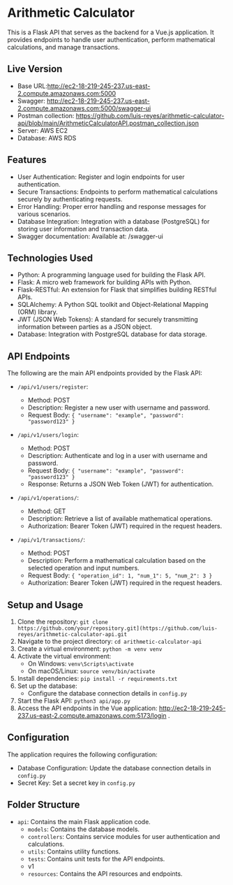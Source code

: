# Arithmetic Calculator

This is a Flask API that serves as the backend for a Vue.js application. It provides endpoints to handle user authentication, perform mathematical calculations, and manage transactions.

## Live Version 
- Base URL:http://ec2-18-219-245-237.us-east-2.compute.amazonaws.com:5000 
- Swagger: http://ec2-18-219-245-237.us-east-2.compute.amazonaws.com:5000/swagger-ui
- Postman collection: https://github.com/luis-reyes/arithmetic-calculator-api/blob/main/ArithmeticCalculatorAPI.postman_collection.json
- Server: AWS EC2
- Database: AWS RDS

## Features

- User Authentication: Register and login endpoints for user authentication.
- Secure Transactions: Endpoints to perform mathematical calculations securely by authenticating requests.
- Error Handling: Proper error handling and response messages for various scenarios.
- Database Integration: Integration with a database (PostgreSQL) for storing user information and transaction data.
- Swagger documentation: Available at: /swagger-ui

## Technologies Used

- Python: A programming language used for building the Flask API.
- Flask: A micro web framework for building APIs with Python.
- Flask-RESTful: An extension for Flask that simplifies building RESTful APIs.
- SQLAlchemy: A Python SQL toolkit and Object-Relational Mapping (ORM) library.
- JWT (JSON Web Tokens): A standard for securely transmitting information between parties as a JSON object.
- Database: Integration with PostgreSQL database for data storage.

## API Endpoints

The following are the main API endpoints provided by the Flask API:

- `/api/v1/users/register`:
  - Method: POST
  - Description: Register a new user with username and password.
  - Request Body: `{ "username": "example", "password": "password123" }`

- `/api/v1/users/login`:
  - Method: POST
  - Description: Authenticate and log in a user with username and password.
  - Request Body: `{ "username": "example", "password": "password123" }`
  - Response: Returns a JSON Web Token (JWT) for authentication.

- `/api/v1/operations/`:
  - Method: GET
  - Description: Retrieve a list of available mathematical operations.
  - Authorization: Bearer Token (JWT) required in the request headers.

- `/api/v1/transactions/`:
  - Method: POST
  - Description: Perform a mathematical calculation based on the selected operation and input numbers.
  - Request Body: `{ "operation_id": 1, "num_1": 5, "num_2": 3 }`
  - Authorization: Bearer Token (JWT) required in the request headers.

## Setup and Usage

1. Clone the repository: `git clone https://github.com/your/repository.git](https://github.com/luis-reyes/arithmetic-calculator-api.git`
2. Navigate to the project directory: `cd arithmetic-calculator-api`
3. Create a virtual environment: `python -m venv venv`
4. Activate the virtual environment:
   - On Windows: `venv\Scripts\activate`
   - On macOS/Linux: `source venv/bin/activate`
5. Install dependencies: `pip install -r requirements.txt`
6. Set up the database:
   - Configure the database connection details in `config.py`
7. Start the Flask API: `python3 api/app.py`
8. Access the API endpoints in the Vue application: http://ec2-18-219-245-237.us-east-2.compute.amazonaws.com:5173/login .

## Configuration

The application requires the following configuration:

- Database Configuration: Update the database connection details in `config.py`
- Secret Key: Set a secret key in `config.py`

## Folder Structure

- `api`: Contains the main Flask application code.
  - `models`: Contains the database models.
  - `controllers`: Contains service modules for user authentication and calculations.
  - `utils`: Contains utility functions.
  - `tests`: Contains unit tests for the API endpoints.
  - v1
   - `resources`: Contains the API resources and endpoints.
